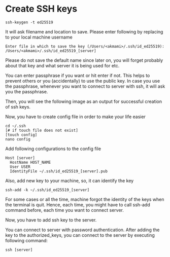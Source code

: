 # Create SSH keys

```
ssh-keygen -t ed25519
```

It will ask filename and location to save. Please enter following by replacing <akmami> to your local machine username

```
Enter file in which to save the key (/Users/<akmami>/.ssh/id_ed25519): /Users/<akmami>/.ssh/id_ed25519_[server]
```
  
Please do not save the default name since later on, you will forget probably about that key and what server it is being used for etc.

You can enter passphrase if you want or hit enter if not. This helps to prevent others or you (accidentally) to use the public key. In case you use the passphrase, whenever you want to connect to server with ssh, it will ask you the passphrase.

Then, you will see the following image as an output for successful creation of ssh keys.

Now, you have to create config file in order to make your life easier

```
cd ~/.ssh
[# if touch file does not exist]
[touch config]
nano config
```
  
Add following configurations to the config file
 
```
Host [server]
  HostName HOST_NAME
  User USER
  IdentityFile ~/.ssh/id_ed25519_[server].pub
```
  
Also, add new key to your machine, so, it can identify the key 

```
ssh-add -k ~/.ssh/id_ed25519_[server]
```

For some cases or all the time, machine forgot the identity of the keys when the terminal is quit. Hence, each time, you might have to call ssh-add command before, each time you want to connect server.

Now, you have to add ssh key to the server.

You can connect to server with password authentication. After adding the key to the authorized_keys, you can connect to the server by executing following command:

```
ssh [server]
```
